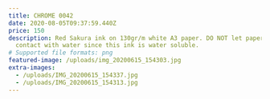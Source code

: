 ```yaml
---
title: CHROME 0042
date: 2020-08-05T09:37:59.440Z
price: 150
description: Red Sakura ink on 130gr/m white A3 paper. DO NOT let paper make
  contact with water since this ink is water soluble.
# Supported file formats: png
featured-image: /uploads/img_20200615_154303.jpg
extra-images:
  - /uploads/IMG_20200615_154337.jpg
  - /uploads/IMG_20200615_154313.jpg
---
```

